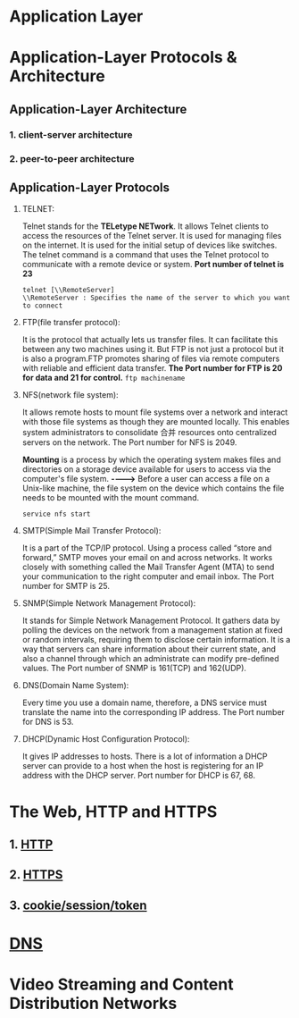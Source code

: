 # Application Layer

# Application-Layer Protocols & Architecture

## Application-Layer Architecture

### 1. client-server architecture

### 2. peer-to-peer architecture

## Application-Layer Protocols

1. TELNET:

   Telnet stands for the **TELetype NETwork**. It allows Telnet clients to access the resources of the Telnet server. It is used for managing files on the internet. It is used for the initial setup of devices like switches. The telnet command is a command that uses the Telnet protocol to communicate with a remote device or system. **Port number of telnet is 23**

   ```
   telnet [\\RemoteServer]
   \\RemoteServer : Specifies the name of the server to which you want to connect
   ```

2. FTP(file transfer protocol):

   It is the protocol that actually lets us transfer files. It can facilitate this between any two machines using it. But FTP is not just a protocol but it is also a program.FTP promotes sharing of files via remote computers with reliable and efficient data transfer. **The Port number for FTP is 20 for data and 21 for control.**
   `ftp machinename`

3. NFS(network file system):

   It allows remote hosts to mount file systems over a network and interact with those file systems as though they are mounted locally. This enables system administrators to consolidate 合并 resources onto centralized servers on the network. The Port number for NFS is 2049.

   **Mounting** is a process by which the operating system makes files and directories on a storage device available for users to access via the computer's file system. **---->** Before a user can access a file on a Unix-like machine, the file system on the device which contains the file needs to be mounted with the mount command.

   `service nfs start`

4. SMTP(Simple Mail Transfer Protocol):

   It is a part of the TCP/IP protocol. Using a process called “store and forward,” SMTP moves your email on and across networks. It works closely with something called the Mail Transfer Agent (MTA) to send your communication to the right computer and email inbox. The Port number for SMTP is 25.

5. SNMP(Simple Network Management Protocol):

   It stands for Simple Network Management Protocol. It gathers data by polling the devices on the network from a management station at fixed or random intervals, requiring them to disclose certain information. It is a way that servers can share information about their current state, and also a channel through which an administrate can modify pre-defined values. The Port number of SNMP is 161(TCP) and 162(UDP).

6. DNS(Domain Name System):

   Every time you use a domain name, therefore, a DNS service must translate the name into the corresponding IP address. The Port number for DNS is 53.

7. DHCP(Dynamic Host Configuration Protocol):

   It gives IP addresses to hosts. There is a lot of information a DHCP server can provide to a host when the host is registering for an IP address with the DHCP server. Port number for DHCP is 67, 68.

# The Web, HTTP and HTTPS

## 1. [HTTP](http.md)

## 2. [HTTPS](https.md)

## 3. [cookie/session/token](cookie_session_token.md)

# [DNS](DNS.md)

# Video Streaming and Content Distribution Networks
